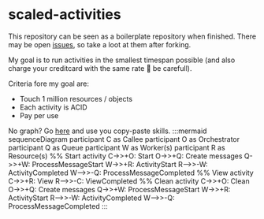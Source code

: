 # scaled-activities
This repository can be seen as a boilerplate repository when finished. There may be open [issues](https://github.com/Johanbos/scaled-activities/issues), so take a loot at them after forking.

My goal is to run activities in the smallest timespan possible (and also charge your creditcard with the same rate 🚀 be carefull).

Criteria fore my goal are:
- Touch 1 million resources / objects
- Each activity is ACID
- Pay per use

No graph? Go [here](https://mermaid-js.github.io/mermaid-live-editor) and use you copy-paste skills.
:::mermaid
sequenceDiagram
    participant C as Callee
    participant O as Orchestrator
    participant Q as Queue
    participant W as Worker(s)
    participant R as Resource(s)
    %% Start activity
    C->>+O: Start
    O->>+Q: Create messages
    Q->>+W: ProcessMessageStart
    W->>+R: ActivityStart
    R-->>-W: ActivityCompleted
    W-->>-Q: ProcessMessageCompleted
    %% View activity
    C->>+R: View
    R-->>-C: ViewCompleted
    %% Clean activity
    C->>+O: Clean
    O->>+Q: Create messages
    Q->>+W: ProcessMessageStart
    W->>+R: ActivityStart
    R-->>-W: ActivityCompleted
    W-->>-Q: ProcessMessageCompleted
:::